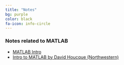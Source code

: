 ```yaml
---
title: "Notes"
bg: purple
color: black
fa-icon: info-circle
---
```


### Notes related to MATLAB

- [MATLAB Intro]( myfiles/MATLAB_intro.pdf)
- [Intro to MATLAB by David Houcque
(Northwestern)]( myfiles/matlab.pdf)

